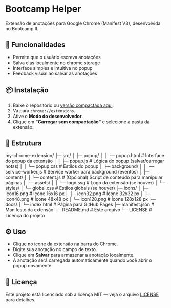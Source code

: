 # Bootcamp Helper

Extensão de anotações para Google Chrome (Manifest V3), desenvolvida no Bootcamp II.

## 🔧 Funcionalidades

- Permite que o usuário escreva anotações
- Salva elas localmente no chrome storage
- Interface simples e intuitiva no popup
- Feedback visual ao salvar as anotações

## 📦 Instalação

1. Baixe o repositório ou [versão compactada aqui](https://github.com/<usuario>/<repo>/releases).
2. Vá para `chrome://extensions`.
3. Ative o **Modo do desenvolvedor**.
4. Clique em **"Carregar sem compactação"** e selecione a pasta da extensão.

## 🧩 Estrutura
my-chrome-extension/
├─ src/
│ ├─ popup/
│ │ ├─ popup.html # Interface do popup da extensão
│ │ ├─ popup.js # Lógica do popup (salvar/carregar notas)
│ │ └─ popup.css # Estilos do popup
│ ├─ background/
│ │ └─ service-worker.js # Service worker para background (eventos)
│ ├─ content/
│ │ └─ content.js # (Opcional) Script de conteúdo para manipular páginas
│ ├─ assets/
│ │ └─ logo.svg # Logo da extensão (se houver)
│ └─ styles/
│ └─ global.css # Estilos globais (se houver)
├─ icons/
│ ├─ icon16.png # Ícone 16x16 px
│ ├─ icon32.png # Ícone 32x32 px
│ ├─ icon48.png # Ícone 48x48 px
│ └─ icon128.png # Ícone 128x128 px
├─ docs/
│ └─ index.html # Página para GitHub Pages
├─ manifest.json # Manifesto da extensão
├─ README.md # Este arquivo
└─ LICENSE # Licença do projeto


## ⚙️ Uso

- Clique no ícone da extensão na barra do Chrome.
- Digite sua anotação no campo de texto.
- Clique em **Salvar** para armazenar a anotação localmente.
- A anotação será carregada automaticamente quando você abrir o popup novamente.

## 📝 Licença

Este projeto está licenciado sob a licença MIT — veja o arquivo [LICENSE](LICENSE) para detalhes.

